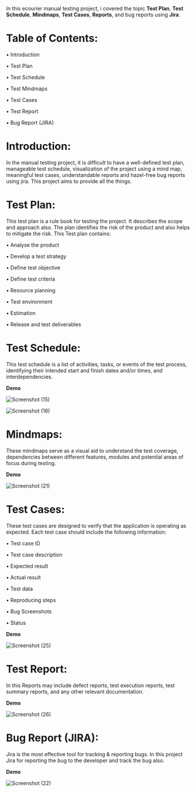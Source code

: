  In this ecourier manual testing project, i covered the topic **Test Plan**, **Test Schedule**, **Mindmaps**, **Test Cases**, **Reports**, and bug reports using **Jira**.


# **Table of Contents:**

• Introduction

•	Test Plan

•	Test Schedule

•	Test Mindmaps

•	Test Cases

•	Test Report

•	Bug Report (JIRA)


# **Introduction:**

In the manual testing project, it is difficult to have a well-defined test plan, manageable test schedule, visualization of the project using a mind map, meaningful test cases, understandable reports and hazel-free bug reports using jira. This project aims to provide all the things.

# **Test Plan:**

This test plan is a rule book for testing the project. It describes the scope and approach also. The plan identifies the risk of the product and also helps to mitigate the risk. This Test plan contains:

•	Analyse the product

•	Develop a test strategy

•	Define test objective

•	Define test criteria

•	Resource planning

•	Test environment

•	Estimation

•	Release and test deliverables

# **Test Schedule:**

This test schedule is a list of activities, tasks, or events of the test process, identifying their intended start and finish dates and/or times, and interdependencies.

**Demo**

![Screenshot (15)](https://github.com/SabbirMamun12/ecourier-manual-testing/assets/149684228/cf1f68e6-479c-4167-ad56-e87e965c1534)

![Screenshot (16)](https://github.com/SabbirMamun12/ecourier-manual-testing/assets/149684228/8286d519-1beb-4231-b986-bb4b8437523f)


# **Mindmaps:**

These mindmaps serve as a visual aid to understand the test coverage, dependencies between different features, modules and potential areas of focus during testing.

**Demo**

![Screenshot (21)](https://github.com/SabbirMamun12/ecourier-manual-testing/assets/149684228/e19be8d6-fbfb-4ef3-9358-8352711397cb)


# **Test Cases:**

These test cases are designed to verify that the application is operating as expected. Each test case should include the following information:

•	Test case ID

•	Test case description

•	Expected result

•	Actual result

•	Test data

•	Reproducing steps

•	Bug Screenshots

•	Status

**Demo**

![Screenshot (25)](https://github.com/SabbirMamun12/ecourier-manual-testing/assets/149684228/681c94cf-5eba-4fd6-992d-47e52053486c)


# **Test Report:**

In this Reports may include defect reports, test execution reports, test summary reports, and any other relevant documentation.

**Demo**

![Screenshot (26)](https://github.com/SabbirMamun12/ecourier-manual-testing/assets/149684228/c2e3886f-8d4d-4e43-91c6-2d2914b22382)

# **Bug Report (JIRA):**

Jira is the most effective tool for tracking & reporting bugs. In this project Jira for reporting the bug to the developer and track the bug also. 

**Demo**



![Screenshot (22)](https://github.com/SabbirMamun12/ecourier-manual-testing/assets/149684228/d0262a1f-a062-4f8f-b04f-bd96192f9b80)

